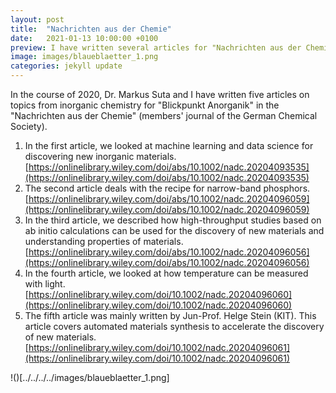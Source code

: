```yaml
---
layout: post
title:  "Nachrichten aus der Chemie"
date:   2021-01-13 10:00:00 +0100
preview: I have written several articles for "Nachrichten aus der Chemie" in German. 
image: images/blaueblaetter_1.png
categories: jekyll update
---
```

In the course of 2020, Dr. Markus Suta and I have written five articles on topics from inorganic chemistry for "Blickpunkt Anorganik" in the "Nachrichten aus der Chemie" (members' journal of the German Chemical Society).

1. In the first article, we looked at machine learning and data science for discovering new inorganic materials. [https://onlinelibrary.wiley.com/doi/abs/10.1002/nadc.20204093535](https://onlinelibrary.wiley.com/doi/abs/10.1002/nadc.20204093535)
2. The second article deals with the recipe for narrow-band phosphors. [https://onlinelibrary.wiley.com/doi/abs/10.1002/nadc.20204096059](https://onlinelibrary.wiley.com/doi/abs/10.1002/nadc.20204096059)
3. In the third article, we described how high-throughput studies based on ab initio calculations can be used for the discovery of new materials and understanding properties of materials. [https://onlinelibrary.wiley.com/doi/abs/10.1002/nadc.20204096056](https://onlinelibrary.wiley.com/doi/abs/10.1002/nadc.20204096056)
4. In the fourth article, we looked at how temperature can be measured with light. [https://onlinelibrary.wiley.com/doi/10.1002/nadc.20204096060](https://onlinelibrary.wiley.com/doi/10.1002/nadc.20204096060)
5. The fifth article was mainly written by Jun-Prof. Helge Stein (KIT). This article covers automated materials synthesis to accelerate the discovery of new materials. [https://onlinelibrary.wiley.com/doi/10.1002/nadc.20204096061](https://onlinelibrary.wiley.com/doi/10.1002/nadc.20204096061)

!()[../../../../images/blaueblaetter_1.png]



